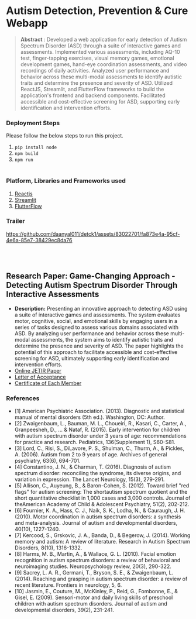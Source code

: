 # Autism Detection, Prevention & Cure Webapp

> **Abstract** : Developed a web application for early detection of Autism Spectrum Disorder (ASD) through a suite of interactive games and assessments. Implemented various assessments, including AQ-10 test, finger-tapping exercises, visual memory games, emotional development games, hand-eye coordination assessments, and video recordings of daily activities. Analyzed user performance and behavior across these multi-modal assessments to identify autistic traits and determine the presence and severity of ASD. Utilized ReactJS, Streamlit, and FlutterFlow frameworks to build the application's frontend and backend components. Facilitated accessible and cost-effective screening for ASD, supporting early identification and intervention efforts.

### Deployment Steps
Please follow the below steps to run this project.
<br>
1. `pip install node`<br>
2. `npm build`<br>
3. `npm run`<br><br>

### Platform, Libraries and Frameworks used
1. [Reactjs](https://react.dev/)
2. [Streamlit](https://docs.streamlit.io/library/get-started)
3. [FlutterFlow](https://flutterflow.io/)


### Trailer
https://github.com/daanyal011/detck1/assets/83022701/fa873e4a-95cf-4e6a-85e7-38429ec8da76



<br></br>

## Research Paper: Game-Changing Approach - Detecting Autism Spectrum Disorder Through Interactive Assessments
- **Description:** Presenting an innovative approach to detecting ASD using a suite of interactive games and assessments. The system evaluates motor, cognitive, social, and emotional skills by engaging users in a series of tasks designed to assess various domains associated with ASD. By analyzing user performance and behavior across these multi-modal assessments, the system aims to identify autistic traits and determine the presence and severity of ASD. The paper highlights the potential of this approach to facilitate accessible and cost-effective screening for ASD, ultimately supporting early identification and intervention efforts.
- [Online JETIR Paper](https://www.jetir.org/view?paper=JETIR2404266)
- [Letter of Acceptance](https://drive.google.com/file/d/1uF79a3gNUo3LC6k9XYSULScTZEpGOHuc/view?usp=sharing)
- [Certificate of Each Member](https://drive.google.com/file/d/1uKJUO_q7y2QkHfp3KpJ-d11Hzavapol-/view?usp=drive_link)


### References
- [1] American Psychiatric Association. (2013). Diagnostic and statistical manual of mental disorders (5th ed.). Washington, DC: Author.
- [2] Zwaigenbaum, L., Bauman, M. L., Choueiri, R., Kasari, C., Carter, A., Granpeesheh, D., ... & Nataf, R. (2015). Early intervention for children with autism spectrum disorder under 3 years of age: recommendations for practice and research. Pediatrics, 136(Supplement 1), S60-S81.
- [3] Lord, C., Risi, S., DiLavore, P. S., Shulman, C., Thurm, A., & Pickles, A. (2006). Autism from 2 to 9 years of age. Archives of general psychiatry, 63(6), 694-701.
- [4] Constantino, J. N., & Charman, T. (2016). Diagnosis of autism spectrum disorder: reconciling the syndrome, its diverse origins, and variation in expression. The Lancet Neurology, 15(3), 279-291.
- [5] Allison, C., Auyeung, B., & Baron-Cohen, S. (2012). Toward brief "red flags" for autism screening: The shortautism spectrum quotient and the short quantitative checklist in 1,000 cases and 3,000 controls. Journal of theAmerican Academy of Child & Adolescent Psychiatry, 51(2), 202-212.
- [6] Fournier, K. A., Hass, C. J., Naik, S. K., Lodha, N., & Cauraugh, J. H. (2010). Motor coordination in autism spectrum disorders: a synthesis and meta-analysis. Journal of autism and developmental disorders, 40(10), 1227-1240.
- [7] Kercood, S., Grskovic, J. A., Banda, D., & Begerow, J. (2014). Working memory and autism: A review of literature. Research in Autism Spectrum Disorders, 8(10), 1316-1332.
- [8] Harms, M. B., Martin, A., & Wallace, G. L. (2010). Facial emotion recognition in autism spectrum disorders: a review of behavioral and neuroimaging studies. Neuropsychology review, 20(3), 290-322.
- [9] Sacrey, L. A. R., Germani, T., Bryson, S. E., & Zwaigenbaum, L. (2014). Reaching and grasping in autism spectrum disorder: a review of recent literature. Frontiers in neurology, 5, 6.
- [10] Jasmin, E., Couture, M., McKinley, P., Reid, G., Fombonne, E., & Gisel, E. (2009). Sensori-motor and daily living skills of preschool children with autism spectrum disorders. Journal of autism and developmental disorders, 39(2), 231-241.
